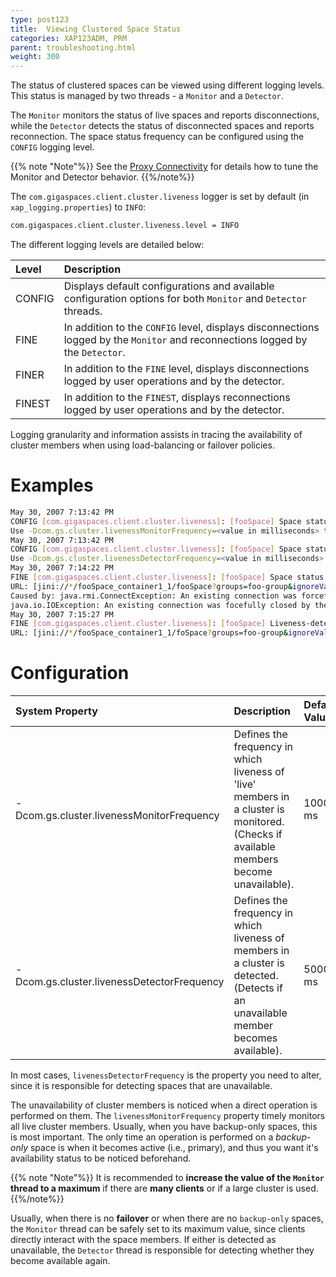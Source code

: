 ```yaml
---
type: post123
title:  Viewing Clustered Space Status
categories: XAP123ADM, PRM
parent: troubleshooting.html
weight: 300
---
```






The status of clustered spaces can be viewed using different logging levels. This status is managed by two threads - a `Monitor` and a `Detector`.

The `Monitor` monitors the status of live spaces and reports disconnections, while the `Detector` detects the status of disconnected spaces and reports reconnection. The space status frequency can be configured using the `CONFIG` logging level.

{{% note "Note"%}}
See the [Proxy Connectivity](./tuning-proxy-connectivity.html) for details how to tune the Monitor and Detector behavior.
{{%/note%}}

The `com.gigaspaces.client.cluster.liveness` logger is set by default (in `xap_logging.properties`) to `INFO`:


```bash
com.gigaspaces.client.cluster.liveness.level = INFO
```

The different logging levels are detailed below:


| Level | Description |
|:------|:------------|
| CONFIG | Displays default configurations and available configuration options for both `Monitor` and `Detector` threads. |
| FINE | In addition to the `CONFIG` level, displays disconnections logged by the `Monitor` and reconnections logged by the `Detector`. |
| FINER | In addition to the `FINE` level, displays disconnections logged by user operations and by the detector. |
| FINEST | In addition to the `FINEST`, displays reconnections logged by user operations and by the detector. |

Logging granularity and information assists in tracing the availability of cluster members when using load-balancing or failover policies.

# Examples


```bash
May 30, 2007 7:13:42 PM
CONFIG [com.gigaspaces.client.cluster.liveness]: [fooSpace] Space status Monitor frequency is configured to 10000 ms.
Use -Dcom.gs.cluster.livenessMonitorFrequency=<value in milliseconds> to configure differently.
May 30, 2007 7:13:42 PM
CONFIG [com.gigaspaces.client.cluster.liveness]: [fooSpace] Space status detector frequency is configured to 5000 ms.
Use -Dcom.gs.cluster.livenessDetectorFrequency=<value in milliseconds> to configure differently.
May 30, 2007 7:14:22 PM
FINE [com.gigaspaces.client.cluster.liveness]: [fooSpace] Space status Monitor disconnected from member: [fooSpace_container1_1:fooSpace]
URL: [jini://*/fooSpace_container1_1/fooSpace?groups=foo-group&ignoreValidation=true]
Caused by: java.rmi.ConnectException: An existing connection was forcefully closed by the remote host; nested exception is:
java.io.IOException: An existing connection was focefully closed by the remote host
May 30, 2007 7:15:27 PM
FINE [com.gigaspaces.client.cluster.liveness]: [fooSpace] Liveness-detector reconnected with Member: [fooSpace_container1_1:foSpace]
URL: [jini://*/fooSpace_container1_1/foSpace?groups=foo-group&ignoreValidation=true]
```

# Configuration


| System Property | Description | Default Value |
|:----------------|:------------|:--------------|
| -Dcom.gs.cluster.livenessMonitorFrequency | Defines the frequency in which liveness of 'live' members in a cluster is monitored. (Checks if available members become unavailable). | 10000 ms |
| -Dcom.gs.cluster.livenessDetectorFrequency | Defines the frequency in which liveness of members in a cluster is detected. (Detects if an unavailable member becomes available). | 5000 ms |

In most cases, `livenessDetectorFrequency` is the property you need to alter, since it is responsible for detecting spaces that are unavailable.

The unavailability of cluster members is noticed when a direct operation is performed on them. The `livenessMonitorFrequency` property timely monitors all live cluster members. Usually, when you have backup-only spaces, this is most important. The only time an operation is performed on a _backup-only_ space is when it becomes active (i.e., primary), and thus you want it's availability status to be noticed beforehand.

{{% note "Note"%}}
It is recommended to **increase the value of the `Monitor` thread to a maximum** if there are **many clients** or if a large cluster is used.
{{%/note%}}

Usually, when there is no **failover** or when there are no `backup-only` spaces, the `Monitor` thread can be safely set to its maximum value, since clients directly interact with the space members. If either is detected as unavailable, the `Detector` thread is responsible for detecting whether they become available again.

